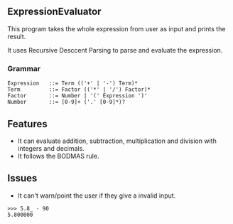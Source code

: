 ## ExpressionEvaluator

This program takes the whole expression from user as input and prints the result.

It uses Recursive Desccent Parsing to parse and evaluate the expression.

### Grammar
```
Expression   ::= Term (('+' | '-') Term)*
Term         ::= Factor (('*' | '/') Factor)*
Factor       ::= Number | '(' Expression ')'
Number       ::= [0-9]+ ('.' [0-9]*)?
```

## Features
- It can evaluate addition, subtraction, multiplication and division with integers and decimals.
- It follows the BODMAS rule.

## Issues
- It can't warn/point the user if they give a invalid input.

```
>>> 5.8_ - 90
5.800000
```
